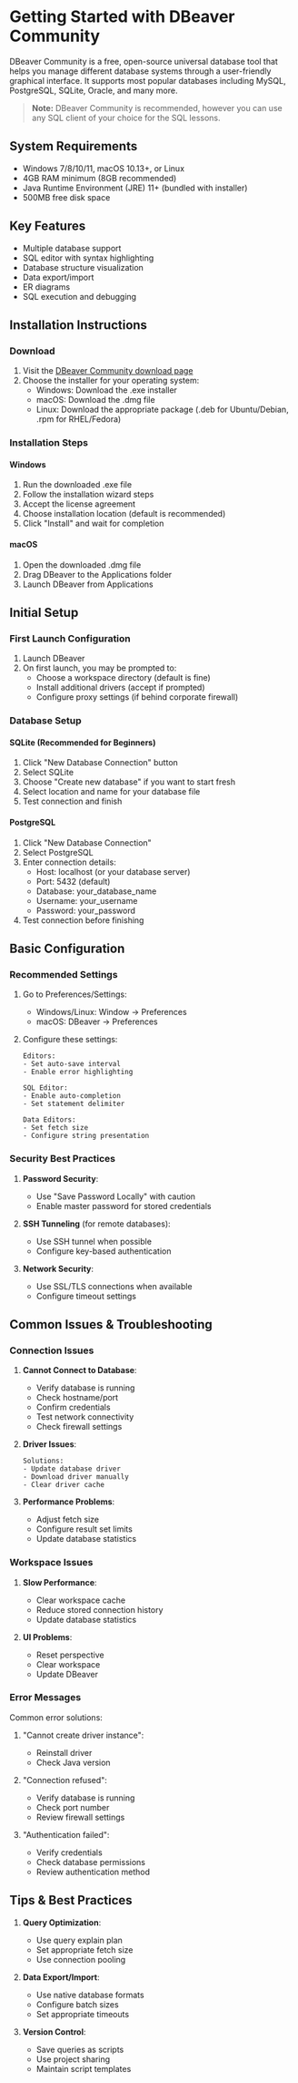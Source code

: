 # Getting Started with DBeaver Community

DBeaver Community is a free, open-source universal database tool that helps you manage different database systems through a user-friendly graphical interface. It supports most popular databases including MySQL, PostgreSQL, SQLite, Oracle, and many more.

> **Note:** DBeaver Community is recommended, however you can use any SQL client of your choice for the SQL lessons.

## System Requirements

- Windows 7/8/10/11, macOS 10.13+, or Linux
- 4GB RAM minimum (8GB recommended)
- Java Runtime Environment (JRE) 11+ (bundled with installer)
- 500MB free disk space

## Key Features

- Multiple database support
- SQL editor with syntax highlighting
- Database structure visualization
- Data export/import
- ER diagrams
- SQL execution and debugging

## Installation Instructions

### Download

1. Visit the [DBeaver Community download page](https://dbeaver.io/download/)
2. Choose the installer for your operating system:
   - Windows: Download the .exe installer
   - macOS: Download the .dmg file
   - Linux: Download the appropriate package (.deb for Ubuntu/Debian, .rpm for RHEL/Fedora)

### Installation Steps

#### Windows

1. Run the downloaded .exe file
2. Follow the installation wizard steps
3. Accept the license agreement
4. Choose installation location (default is recommended)
5. Click "Install" and wait for completion

#### macOS

1. Open the downloaded .dmg file
2. Drag DBeaver to the Applications folder
3. Launch DBeaver from Applications

## Initial Setup

### First Launch Configuration

1. Launch DBeaver
2. On first launch, you may be prompted to:
   - Choose a workspace directory (default is fine)
   - Install additional drivers (accept if prompted)
   - Configure proxy settings (if behind corporate firewall)

### Database Setup

#### SQLite (Recommended for Beginners)

1. Click "New Database Connection" button
2. Select SQLite
3. Choose "Create new database" if you want to start fresh
4. Select location and name for your database file
5. Test connection and finish

#### PostgreSQL

1. Click "New Database Connection"
2. Select PostgreSQL
3. Enter connection details:
   - Host: localhost (or your database server)
   - Port: 5432 (default)
   - Database: your_database_name
   - Username: your_username
   - Password: your_password
4. Test connection before finishing

## Basic Configuration

### Recommended Settings

1. Go to Preferences/Settings:
   - Windows/Linux: Window → Preferences
   - macOS: DBeaver → Preferences

2. Configure these settings:
   ```
   Editors:
   - Set auto-save interval
   - Enable error highlighting
   
   SQL Editor:
   - Enable auto-completion
   - Set statement delimiter
   
   Data Editors:
   - Set fetch size
   - Configure string presentation
   ```

### Security Best Practices

1. **Password Security**:
   - Use "Save Password Locally" with caution
   - Enable master password for stored credentials
   
2. **SSH Tunneling** (for remote databases):
   - Use SSH tunnel when possible
   - Configure key-based authentication

3. **Network Security**:
   - Use SSL/TLS connections when available
   - Configure timeout settings

## Common Issues & Troubleshooting

### Connection Issues

1. **Cannot Connect to Database**:
   - Verify database is running
   - Check hostname/port
   - Confirm credentials
   - Test network connectivity
   - Check firewall settings

2. **Driver Issues**:
   ```
   Solutions:
   - Update database driver
   - Download driver manually
   - Clear driver cache
   ```

3. **Performance Problems**:
   - Adjust fetch size
   - Configure result set limits
   - Update database statistics

### Workspace Issues

1. **Slow Performance**:
   - Clear workspace cache
   - Reduce stored connection history
   - Update database statistics

2. **UI Problems**:
   - Reset perspective
   - Clear workspace
   - Update DBeaver

### Error Messages

Common error solutions:

1. "Cannot create driver instance":
   - Reinstall driver
   - Check Java version

2. "Connection refused":
   - Verify database is running
   - Check port number
   - Review firewall settings

3. "Authentication failed":
   - Verify credentials
   - Check database permissions
   - Review authentication method

## Tips & Best Practices

1. **Query Optimization**:
   - Use query explain plan
   - Set appropriate fetch size
   - Use connection pooling

2. **Data Export/Import**:
   - Use native database formats
   - Configure batch sizes
   - Set appropriate timeouts

3. **Version Control**:
   - Save queries as scripts
   - Use project sharing
   - Maintain script templates

